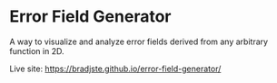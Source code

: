 
# Error Field Generator

A way to visualize and analyze error fields derived from any arbitrary function in 2D.

Live site: https://bradjste.github.io/error-field-generator/
